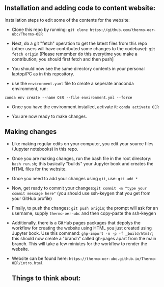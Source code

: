 ## Installation and adding code to content website:

Installation steps to edit some of the contents for the website:

  - Clone this repo by running: `git clone https://github.com/thermo-oer-ubc/Thermo-OER`
    
  - Next, do a git "fetch" operation to get the latest files from this repo (other users will have contributed some changes to the codebase):
     `git fetch origin` [Please remember do this everytime you make a contribution; you should first fetch and then push]
 
  -  You should now see the same directory contents in your personal laptop/PC as in this repository.


  - use the `environment.yaml` file to create a seperate anaconda environment, run:

  `conda env create --name OER --file environment.yml --force`


  - Once you have the environment installed, activate it: `conda activate OER`
 
  -  You are now ready to make changes.

## Making changes

- Like making regular edits on your computer, you edit your source files (Jupyter notebooks) in this repo.

- Once you are making changes, run the bash file in the root directory: `bash run.sh`; this basically "builds" your Jupyter book and creates the HTML files for the website.

- Once you need to add your changes using `git`, use: `git add *`

- Now, get ready to commit your changes:`git commit -m "type your commit message here"` (you should use ssh-keygen that you get from your GitHub profile)

- Finally, to push the changes: `git push origin`; the prompt will ask for an username, supply `thermo-oer-ubc` and then copy-paste the ssh-keygen

- Additionally, there is a GitHub pages packages that depolys the workflow for creating the website using HTML you just created using Jupyter book. Use this command:
  `ghp-import -n -p -f _build/html/`; this should now create a "branch" called gh-pages apart from the main branch. This will take a few miniutes for the workflow to render the website.

- Website can be found here: `https://thermo-oer-ubc.github.io/Thermo-OER/intro.html`

  ## Things to think about:
  
 
    
